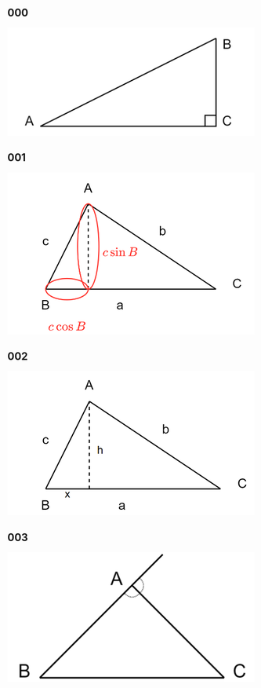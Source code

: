 ## 000

![直角三角形](./000.png)

## 001

![余弦定理](./001.png)

## 002

![ヘロンの公式](./002.png)

## 003

![内角と外角](./003.png)
